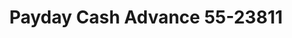 ---
f_zip-code: 44212
f_state-code: OH
title: Payday Cash Advance 55-23811
f_phone: 330-220-3808
f_city-only: Brunswick
f_address: 1733 Pearl Road Brunswick
f_location-unique-id: '23811'
slug: payday-cash-advance-55-23811
updated-on: '2024-05-30T13:46:58.046Z'
created-on: '2024-05-30T13:36:59.803Z'
published-on: '2024-05-30T13:54:32.469Z'
f_city-state: cms/city/brunswick-oh.md
f_company: cms/company/payday-cash-advance-55.md
f_state: cms/state/ohio.md
layout: '[payday-loan].html'
tags: payday-loan
---